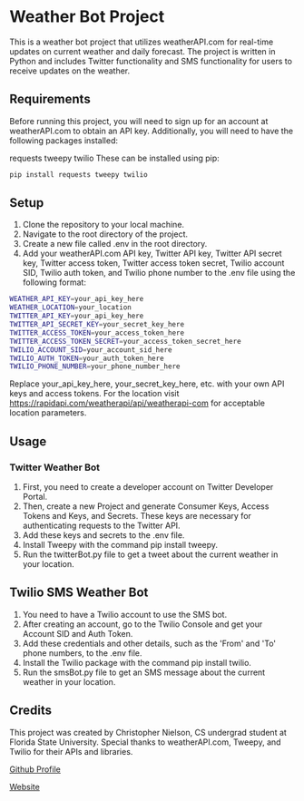 # Weather Bot Project

This is a weather bot project that utilizes weatherAPI.com for real-time updates on current weather and daily forecast. The project is written in Python and includes Twitter functionality and SMS functionality for users to receive updates on the weather.

## Requirements

Before running this project, you will need to sign up for an account at weatherAPI.com to obtain an API key. Additionally, you will need to have the following packages installed:

requests
tweepy
twilio
These can be installed using pip:
```bash 
pip install requests tweepy twilio
```
## Setup

1. Clone the repository to your local machine.
2. Navigate to the root directory of the project.
3. Create a new file called .env in the root directory.
4. Add your weatherAPI.com API key, Twitter API key, Twitter API secret key, Twitter access token, Twitter access token secret, Twilio account SID, Twilio auth token, and Twilio phone number to the .env file using the following format:

```bash 
WEATHER_API_KEY=your_api_key_here
WEATHER_LOCATION=your_location
TWITTER_API_KEY=your_api_key_here
TWITTER_API_SECRET_KEY=your_secret_key_here
TWITTER_ACCESS_TOKEN=your_access_token_here
TWITTER_ACCESS_TOKEN_SECRET=your_access_token_secret_here
TWILIO_ACCOUNT_SID=your_account_sid_here
TWILIO_AUTH_TOKEN=your_auth_token_here
TWILIO_PHONE_NUMBER=your_phone_number_here
```

Replace your_api_key_here, your_secret_key_here, etc. with your own API keys and access tokens. For the location visit https://rapidapi.com/weatherapi/api/weatherapi-com for acceptable location parameters.

## Usage
### Twitter Weather Bot
1. First, you need to create a developer account on Twitter Developer Portal.
2. Then, create a new Project and generate Consumer Keys, Access Tokens and Keys, and Secrets. These keys are necessary for authenticating requests to the Twitter API.
3. Add these keys and secrets to the .env file.
4. Install Tweepy with the command pip install tweepy.
5. Run the twitterBot.py file to get a tweet about the current weather in your location.

## Twilio SMS Weather Bot
1. You need to have a Twilio account to use the SMS bot.
2. After creating an account, go to the Twilio Console and get your Account SID and Auth Token.
3. Add these credentials and other details, such as the 'From' and 'To' phone numbers, to the .env file.
4. Install the Twilio package with the command pip install twilio.
5. Run the smsBot.py file to get an SMS message about the current weather in your location.


## Credits

This project was created by Christopher Nielson, CS undergrad student at Florida State University. Special thanks to weatherAPI.com, Tweepy, and Twilio for their APIs and libraries.

[Github Profile](https://github.com/chrisjnielson44)

[Website](https://cjnielson.com)
